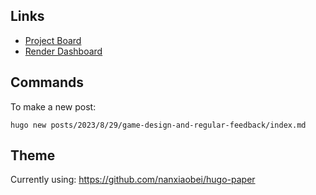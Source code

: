 ## Links

* [Project Board](https://github.com/users/zorn/projects/10/views/1)
* [Render Dashboard](https://dashboard.render.com/static/srv-ci577cdgkuvh0tjdo91g)

## Commands

To make a new post:

    hugo new posts/2023/8/29/game-design-and-regular-feedback/index.md

## Theme

Currently using: <https://github.com/nanxiaobei/hugo-paper>
